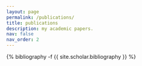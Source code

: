 ```yaml
---
layout: page
permalink: /publications/
title: publications
description: my academic papers.
nav: false
nav_order: 2
---
```

<!-- _pages/publications.md -->
<div class="publications">

{% bibliography -f {{ site.scholar.bibliography }} %}

</div>
